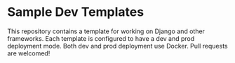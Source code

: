 # Sample Dev Templates

This repository contains a template for working on Django and other frameworks. Each template is configured to
have a dev and prod deployment mode. Both dev and prod deployment use Docker. Pull requests are welcomed!
